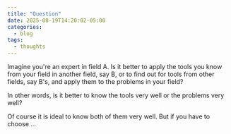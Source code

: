 ```yaml
---
title: "Question"
date: 2025-08-19T14:20:02-05:00
categories:
  - blog
tags:
  - thoughts
---
```


Imagine you're an expert in field A. Is it better to apply the tools you know from your field in another field, say B, or to find out for tools from other fields, say B's, and apply them to the problems in your field?

<!--more-->

In other words, is it better to know the tools very well or the problems very well?

Of course it is ideal to know both of them very well. But if you have to choose ...